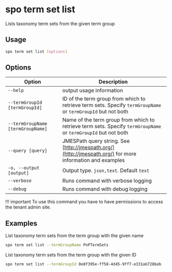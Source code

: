 # spo term set list

Lists taxonomy term sets from the given term group

## Usage

```sh
spo term set list [options]
```

## Options

Option|Description
------|-----------
`--help`|output usage information
`--termGroupId [termGroupId]`|ID of the term group from which to retrieve term sets. Specify `termGroupName` or `termGroupId` but not both
`--termGroupName [termGroupName]`|Name of the term group from which to retrieve term sets. Specify `termGroupName` or `termGroupId` but not both
`--query [query]`|JMESPath query string. See [http://jmespath.org/](http://jmespath.org/) for more information and examples
`-o, --output [output]`|Output type. `json,text`. Default `text`
`--verbose`|Runs command with verbose logging
`--debug`|Runs command with debug logging

!!! important
    To use this command you have to have permissions to access the tenant admin site.

## Examples

List taxonomy term sets from the term group with the given name

```sh
spo term set list --termGroupName PnPTermSets
```

List taxonomy term sets from the term group with the given ID

```sh
spo term set list --termGroupId 0e8f395e-ff58-4d45-9ff7-e331ab728beb
```